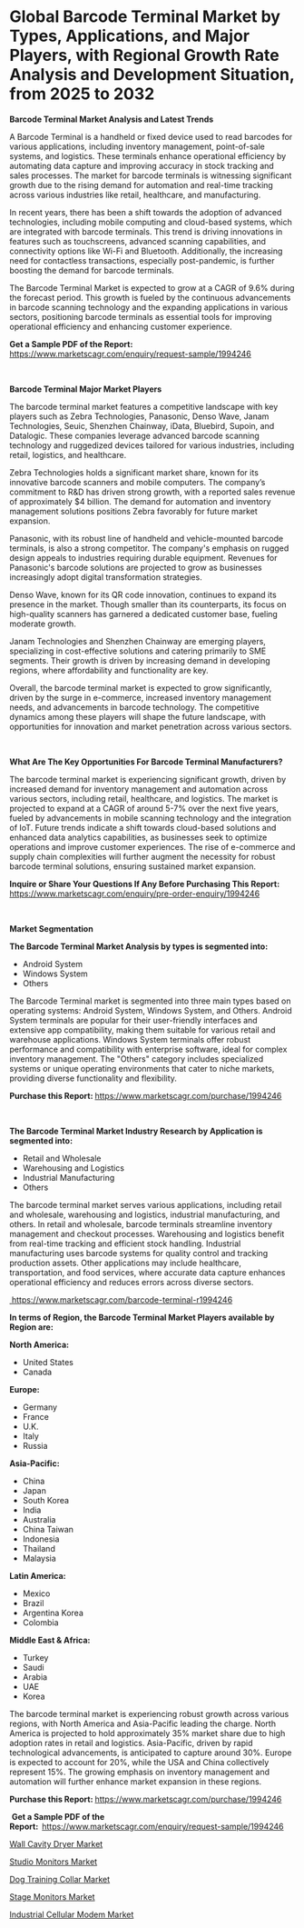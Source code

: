 <p><h1>Global Barcode Terminal Market by Types, Applications, and Major Players, with Regional Growth Rate Analysis and Development Situation, from 2025 to 2032</h1></p><p><strong>Barcode Terminal Market Analysis and Latest Trends</strong></p>
<p><p>A Barcode Terminal is a handheld or fixed device used to read barcodes for various applications, including inventory management, point-of-sale systems, and logistics. These terminals enhance operational efficiency by automating data capture and improving accuracy in stock tracking and sales processes. The market for barcode terminals is witnessing significant growth due to the rising demand for automation and real-time tracking across various industries like retail, healthcare, and manufacturing.</p><p>In recent years, there has been a shift towards the adoption of advanced technologies, including mobile computing and cloud-based systems, which are integrated with barcode terminals. This trend is driving innovations in features such as touchscreens, advanced scanning capabilities, and connectivity options like Wi-Fi and Bluetooth. Additionally, the increasing need for contactless transactions, especially post-pandemic, is further boosting the demand for barcode terminals.</p><p>The Barcode Terminal Market is expected to grow at a CAGR of 9.6% during the forecast period. This growth is fueled by the continuous advancements in barcode scanning technology and the expanding applications in various sectors, positioning barcode terminals as essential tools for improving operational efficiency and enhancing customer experience.</p></p>
<p><strong>Get a Sample PDF of the Report:&nbsp;</strong> <a href="https://www.marketscagr.com/enquiry/request-sample/1994246?utm_campaign=1848&utm_medium=2&utm_source=Github&utm_content=ia&utm_term=10042025&utm_id=barcode-terminal">https://www.marketscagr.com/enquiry/request-sample/1994246</a></p>
<p>&nbsp;</p>
<p><strong>Barcode Terminal Major Market Players</strong></p>
<p><p>The barcode terminal market features a competitive landscape with key players such as Zebra Technologies, Panasonic, Denso Wave, Janam Technologies, Seuic, Shenzhen Chainway, iData, Bluebird, Supoin, and Datalogic. These companies leverage advanced barcode scanning technology and ruggedized devices tailored for various industries, including retail, logistics, and healthcare.</p><p>Zebra Technologies holds a significant market share, known for its innovative barcode scanners and mobile computers. The company’s commitment to R&D has driven strong growth, with a reported sales revenue of approximately $4 billion. The demand for automation and inventory management solutions positions Zebra favorably for future market expansion.</p><p>Panasonic, with its robust line of handheld and vehicle-mounted barcode terminals, is also a strong competitor. The company's emphasis on rugged design appeals to industries requiring durable equipment. Revenues for Panasonic's barcode solutions are projected to grow as businesses increasingly adopt digital transformation strategies.</p><p>Denso Wave, known for its QR code innovation, continues to expand its presence in the market. Though smaller than its counterparts, its focus on high-quality scanners has garnered a dedicated customer base, fueling moderate growth.</p><p>Janam Technologies and Shenzhen Chainway are emerging players, specializing in cost-effective solutions and catering primarily to SME segments. Their growth is driven by increasing demand in developing regions, where affordability and functionality are key.</p><p>Overall, the barcode terminal market is expected to grow significantly, driven by the surge in e-commerce, increased inventory management needs, and advancements in barcode technology. The competitive dynamics among these players will shape the future landscape, with opportunities for innovation and market penetration across various sectors.</p></p>
<p>&nbsp;</p>
<p><strong>What Are The Key Opportunities For Barcode Terminal Manufacturers?</strong></p>
<p><p>The barcode terminal market is experiencing significant growth, driven by increased demand for inventory management and automation across various sectors, including retail, healthcare, and logistics. The market is projected to expand at a CAGR of around 5-7% over the next five years, fueled by advancements in mobile scanning technology and the integration of IoT. Future trends indicate a shift towards cloud-based solutions and enhanced data analytics capabilities, as businesses seek to optimize operations and improve customer experiences. The rise of e-commerce and supply chain complexities will further augment the necessity for robust barcode terminal solutions, ensuring sustained market expansion.</p></p>
<p><strong>Inquire or Share Your Questions If Any Before Purchasing This Report:</strong> <a href="https://www.marketscagr.com/enquiry/pre-order-enquiry/1994246?utm_campaign=1848&utm_medium=2&utm_source=Github&utm_content=ia&utm_term=10042025&utm_id=barcode-terminal">https://www.marketscagr.com/enquiry/pre-order-enquiry/1994246</a></p>
<p>&nbsp;</p>
<p><strong>Market Segmentation</strong></p>
<p><strong>The Barcode Terminal Market Analysis by types is segmented into:</strong></p>
<p><ul><li>Android System</li><li>Windows System</li><li>Others</li></ul></p>
<p><p>The Barcode Terminal market is segmented into three main types based on operating systems: Android System, Windows System, and Others. Android System terminals are popular for their user-friendly interfaces and extensive app compatibility, making them suitable for various retail and warehouse applications. Windows System terminals offer robust performance and compatibility with enterprise software, ideal for complex inventory management. The "Others" category includes specialized systems or unique operating environments that cater to niche markets, providing diverse functionality and flexibility.</p></p>
<p><strong>Purchase this Report:&nbsp;</strong><a href="https://www.marketscagr.com/purchase/1994246?utm_campaign=1848&utm_medium=2&utm_source=Github&utm_content=ia&utm_term=10042025&utm_id=barcode-terminal">https://www.marketscagr.com/purchase/1994246</a></p>
<p>&nbsp;</p>
<p><strong>The Barcode Terminal Market Industry Research by Application is segmented into:</strong></p>
<p><ul><li>Retail and Wholesale</li><li>Warehousing and Logistics</li><li>Industrial Manufacturing</li><li>Others</li></ul></p>
<p><p>The barcode terminal market serves various applications, including retail and wholesale, warehousing and logistics, industrial manufacturing, and others. In retail and wholesale, barcode terminals streamline inventory management and checkout processes. Warehousing and logistics benefit from real-time tracking and efficient stock handling. Industrial manufacturing uses barcode systems for quality control and tracking production assets. Other applications may include healthcare, transportation, and food services, where accurate data capture enhances operational efficiency and reduces errors across diverse sectors.</p></p>
<p><a href="https://www.marketscagr.com/barcode-terminal-r1994246?utm_campaign=1848&utm_medium=2&utm_source=Github&utm_content=ia&utm_term=10042025&utm_id=barcode-terminal">&nbsp;https://www.marketscagr.com/barcode-terminal-r1994246</a></p>
<p><strong>In terms of Region, the Barcode Terminal Market Players available by Region are:</strong></p>
<p>
    <p> <strong> North America: </strong>
        <ul>
            <li>United States</li>
            <li>Canada</li>
        </ul>
        </p> 
    <p> <strong> Europe: </strong>
        <ul>
            <li>Germany</li>
            <li>France</li>
            <li>U.K.</li>
            <li>Italy</li>
            <li>Russia</li>
        </ul>
        </p> 
    <p> <strong> Asia-Pacific: </strong>
        <ul>
            <li>China</li>
            <li>Japan</li>
            <li>South Korea</li>
            <li>India</li>
            <li>Australia</li>
            <li>China Taiwan</li>
            <li>Indonesia</li>
            <li>Thailand</li>
            <li>Malaysia</li>
        </ul>
        </p> 
    <p> <strong> Latin America: </strong>
        <ul>
            <li>Mexico</li>
            <li>Brazil</li>
            <li>Argentina Korea</li>
            <li>Colombia</li>
        </ul>
        </p> 
    <p> <strong> Middle East & Africa: </strong>
        <ul>
            <li>Turkey</li>
            <li>Saudi</li>
            <li>Arabia</li>
            <li>UAE</li>
            <li>Korea</li>
        </ul>
    </p>
    </p>
<p><p>The barcode terminal market is experiencing robust growth across various regions, with North America and Asia-Pacific leading the charge. North America is projected to hold approximately 35% market share due to high adoption rates in retail and logistics. Asia-Pacific, driven by rapid technological advancements, is anticipated to capture around 30%. Europe is expected to account for 20%, while the USA and China collectively represent 15%. The growing emphasis on inventory management and automation will further enhance market expansion in these regions.</p></p>
<p><strong>Purchase this Report: </strong><a href="https://www.marketscagr.com/purchase/1994246?utm_campaign=1848&utm_medium=2&utm_source=Github&utm_content=ia&utm_term=10042025&utm_id=barcode-terminal">https://www.marketscagr.com/purchase/1994246</a></p>
<p>&nbsp;<strong>Get a Sample PDF of the Report:&nbsp;&nbsp;</strong><a href="https://www.marketscagr.com/enquiry/request-sample/1994246?utm_campaign=1848&utm_medium=2&utm_source=Github&utm_content=ia&utm_term=10042025&utm_id=barcode-terminal">https://www.marketscagr.com/enquiry/request-sample/1994246</a></p>
<p><strong></strong></p>
<p><p><a href="https://github.com/nathandecarvalho/Market-Research-Report-List-6/blob/main/wall-cavity-dryer-market.md?utm_campaign=1848&utm_medium=2&utm_source=Github&utm_content=ia&utm_term=10042025&utm_id=barcode-terminal">Wall Cavity Dryer Market</a></p><p><a href="https://github.com/ParvinKhatun77/Market-Research-Report-List-2/blob/main/studio-monitors-market.md?utm_campaign=1848&utm_medium=2&utm_source=Github&utm_content=ia&utm_term=10042025&utm_id=barcode-terminal">Studio Monitors Market</a></p><p><a href="https://github.com/DixieGrimes/Market-Research-Report-List-2/blob/main/dog-training-collar-market.md?utm_campaign=1848&utm_medium=2&utm_source=Github&utm_content=ia&utm_term=10042025&utm_id=barcode-terminal">Dog Training Collar Market</a></p><p><a href="https://github.com/abbislposival/Market-Research-Report-List-2/blob/main/stage-monitors-market.md?utm_campaign=1848&utm_medium=2&utm_source=Github&utm_content=ia&utm_term=10042025&utm_id=barcode-terminal">Stage Monitors Market</a></p><p><a href="https://github.com/stephaniwo144/Market-Research-Report-List-1/blob/main/industrial-cellular-modem-market.md?utm_campaign=1848&utm_medium=2&utm_source=Github&utm_content=ia&utm_term=10042025&utm_id=barcode-terminal">Industrial Cellular Modem Market</a></p></p>